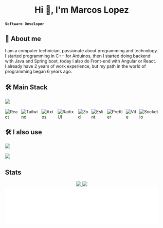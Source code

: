 <h1 align="center">Hi 👋, I'm Marcos Lopez</h1>

**`Software Developer`**
## 🚀 About me
I am a computer technician, passionate about programming and technology. I started programming in C++ for Arduinos, then I started doing backend with Java and Spring boot, today I also do Front-end with Angular or React. I already have 2 years of work experience, but my path in the world of programming began 6 years ago.


## 🛠 Main Stack
<p user-select="none" align="left">
   <a href="#" rel="noreferrer"> <img src="https://skillicons.dev/icons?i=spring,angular,react,ts,java,mysql"/> </a>
</p>

<div style="display: flex; align-items: center; gap: 10px;">
  <img height="32" alt="React" src="https://cdn.simpleicons.org/react/61DAFB?viewbox=auto" />
  <img height="32" alt="Tailwind" src="https://cdn.simpleicons.org/tailwindcss/06B6D4?viewbox=auto" />
  <img height="32" alt="Axios" src="https://cdn.simpleicons.org/axios/5A29E4?viewbox=auto" />
  <img height="32" alt="Radix UI" src="https://cdn.simpleicons.org/radixui/161618?viewbox=auto" />
  <img height="32" alt="Zod" src="https://cdn.simpleicons.org/zod/3E67B1?viewbox=auto" />
  <img height="32" alt="Eslint" src="https://cdn.simpleicons.org/eslint/4B32C3?viewbox=auto" />
  <img height="32" alt="Prettier" src="https://cdn.simpleicons.org/prettier/F7B93E?viewbox=auto" />
  <img height="32" alt="Vite" src="https://cdn.simpleicons.org/vite/646CFF?viewbox=auto" />
  <img height="32" alt="Socket Io" src="https://cdn.simpleicons.org/socket.io/010101?viewbox=auto" />
</div>

## 🛠 I also use
<p align="left"> 
   <a href="#" rel="noreferrer"> <img src="https://skillicons.dev/icons?i=kafka,tailwind,html,css,js,cpp,reactivex"/> </a>
</p>
<p align="left"> 
   <a href="#" rel="noreferrer"> <img src="https://skillicons.dev/icons?i=linux,docker,git,postman,idea,vscode,maven,figma"/> </a>
</p>

## Stats

<div align="center">
  <a href="https://github.com/MarcossIC">
  <img height="180em" src="https://github-readme-stats.vercel.app/api?username=marcossIC&show_icons=true&theme=gruvbox&include_all_commits=true&count_private=true&border_color=5c5c5c"/>
  <img height="180em" src="https://github-readme-stats.vercel.app/api/top-langs/?username=marcossIC&layout=compact&langs_count=7&theme=gruvbox&border_color=5c5c5c"/>
</div>

<img height="120" alt="Gracias por la visita" width="100%" src="https://raw.githubusercontent.com/MarcossIC/MarcossIC/2920ef0652b5e52e779dd9a6d974df7d2e450e0a/thxyw.svg" />
